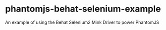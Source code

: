 # phantomjs-behat-selenium-example
An example of using the Behat Selenium2 Mink Driver to power PhantomJS
